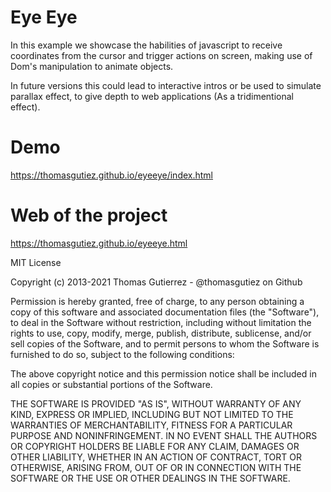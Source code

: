 # Eye Eye
In this example we showcase the habilities of javascript to receive coordinates from the cursor and trigger actions on screen, making use of Dom's manipulation to animate objects.

In future versions this could lead to interactive intros or be used to simulate parallax effect, to give depth to web applications (As a tridimentional effect). 

# Demo
https://thomasgutiez.github.io/eyeeye/index.html

# Web of the project
https://thomasgutiez.github.io/eyeeye.html


MIT License

Copyright (c) 2013-2021 Thomas Gutierrez - @thomasgutiez on Github

Permission is hereby granted, free of charge, to any person obtaining a copy
of this software and associated documentation files (the "Software"), to deal
in the Software without restriction, including without limitation the rights
to use, copy, modify, merge, publish, distribute, sublicense, and/or sell
copies of the Software, and to permit persons to whom the Software is
furnished to do so, subject to the following conditions:

The above copyright notice and this permission notice shall be included in all
copies or substantial portions of the Software.

THE SOFTWARE IS PROVIDED "AS IS", WITHOUT WARRANTY OF ANY KIND, EXPRESS OR
IMPLIED, INCLUDING BUT NOT LIMITED TO THE WARRANTIES OF MERCHANTABILITY,
FITNESS FOR A PARTICULAR PURPOSE AND NONINFRINGEMENT. IN NO EVENT SHALL THE
AUTHORS OR COPYRIGHT HOLDERS BE LIABLE FOR ANY CLAIM, DAMAGES OR OTHER
LIABILITY, WHETHER IN AN ACTION OF CONTRACT, TORT OR OTHERWISE, ARISING FROM,
OUT OF OR IN CONNECTION WITH THE SOFTWARE OR THE USE OR OTHER DEALINGS IN THE
SOFTWARE.
